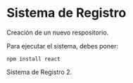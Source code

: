 <h1>Sistema de Registro</h1>  

Creación de un nuevo respositorio. 

Para ejecutar el sistema, debes poner: 

```npm install react```

Sistema de Registro 2. 
